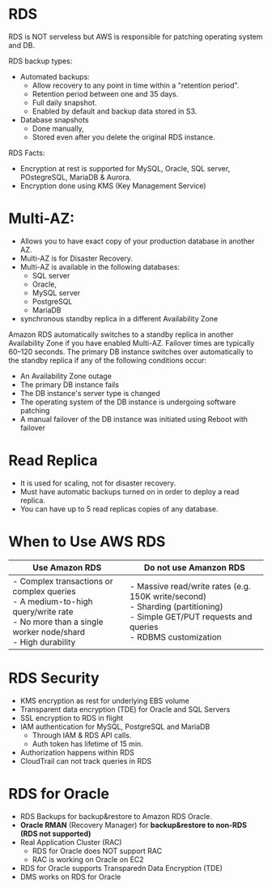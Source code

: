 # RDS
 RDS is NOT serveless but AWS is responsible for patching operating system and DB.

 RDS backup types:
 - Automated backups:
    - Allow recovery to any point in time within a "retention period".
    - Retention period between one and 35 days.
    - Full daily snapshot.
    - Enabled by default and backup data stored in S3.
 - Database snapshots
    - Done manually,
    - Stored even after you delete the original RDS instance. 


RDS Facts:
- Encryption at rest is supported for MySQL, Oracle, SQL server, POstegreSQL, MariaDB & Aurora.
- Encryption done using KMS (Key Management Service)

# Multi-AZ:
- Allows you to have exact copy of your production database in another AZ.
- Multi-AZ is for Disaster Recovery.
- Multi-AZ is available in the following databases:
    - SQL server
    - Oracle,
    - MySQL server
    - PostgreSQL
    - MariaDB
- synchronous standby replica in a different Availability Zone

Amazon RDS automatically switches to a standby replica in another Availability Zone if you have enabled Multi-AZ. Failover times are typically 60–120 seconds. The primary DB instance switches over automatically to the standby replica if any of the following conditions occur:
- An Availability Zone outage
- The primary DB instance fails
- The DB instance's server type is changed
- The operating system of the DB instance is undergoing software patching
- A manual failover of the DB instance was initiated using Reboot with failover

# Read Replica
- It is used for scaling, not for disaster recovery.
- Must have automatic backups turned on in order to deploy a read replica.
-  You can have up to 5 read replicas copies of any database.

# When to Use AWS RDS

| Use Amazon RDS| Do not use Amanzon RDS | 
| ----------- | ----------- | 
| - Complex transactions or complex queries <br> - A medium-to-high query/write rate <br/>  - No more than a single worker node/shard <br> - High durability<br/>| - Massive read/write rates (e.g. 150K write/second) <br> - Sharding (partitioning) <br/> - Simple GET/PUT requests and queries <br> - RDBMS customization<br/> | 



# RDS Security

- KMS encryption as rest for underlying EBS volume
- Transparent data encryption (TDE) for Oracle and SQL Servers
- SSL encryption to RDS in flight
- IAM authentication for MySQL, PostgreSQL and MariaDB
  - Through IAM & RDS API calls. 
  - Auth token has lifetime of 15 min.
- Authorization happens within RDS
- CloudTrail can not track queries in RDS



# RDS for Oracle

- RDS Backups for backup&restore to Amazon RDS Oracle.
- **Oracle RMAN** (Recovery Manager) for **backup&restore to non-RDS (RDS not supported)**
- Real Application Cluster (RAC)
  - RDS for Oracle does NOT support RAC
  - RAC  is working on Oracle on EC2
- RDS for Oracle supports Transparedn Data Encryption (TDE) 
- DMS works on RDS for Oracle 